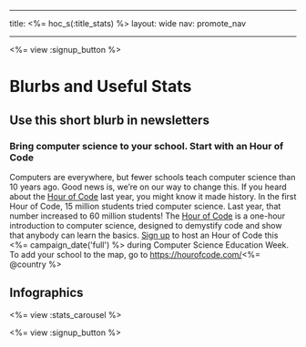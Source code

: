 * * *

title: <%= hoc_s(:title_stats) %> layout: wide nav: promote_nav

* * *

<%= view :signup_button %>

# Blurbs and Useful Stats

## Use this short blurb in newsletters

### Bring computer science to your school. Start with an Hour of Code

Computers are everywhere, but fewer schools teach computer science than 10 years ago. Good news is, we’re on our way to change this. If you heard about the [Hour of Code](<%= resolve_url('/') %>) last year, you might know it made history. In the first Hour of Code, 15 million students tried computer science. Last year, that number increased to 60 million students! The [Hour of Code](<%= resolve_url('/') %>) is a one-hour introduction to computer science, designed to demystify code and show that anybody can learn the basics. [Sign up](<%= resolve_url('/') %>) to host an Hour of Code this <%= campaign_date('full') %> during Computer Science Education Week. To add your school to the map, go to https://hourofcode.com/<%= @country %>

## Infographics

<%= view :stats_carousel %>

<%= view :signup_button %>